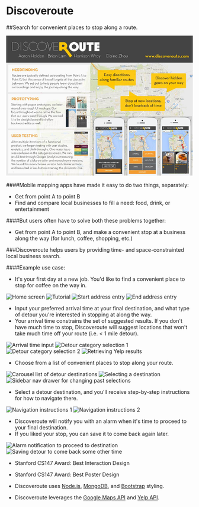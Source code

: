 Discoveroute
============

##Search for convenient places to stop along a route. 

![CS147 Poster](/public/images/final_poster.jpg)

####Mobile mapping apps have made it easy to do two things, separately: 

* Get from point A to point B
* Find and compare local businesses to fill a need: food, drink, or entertainment

####But users often have to solve both these problems together: 

* Get from point A to point B, and make a convenient stop at a business along the way (for lunch, coffee, shopping, etc.) 

###Discoveroute helps users by providing time- and space-constrainted local business search. 

####Example use case: 

* It's your first day at a new job. You'd like to find a convenient place to stop for coffee on the way in. 

![Home screen](http://i102.photobucket.com/albums/m93/hwray/pic2s_zps15164cb2.png)
![Tutorial](http://i102.photobucket.com/albums/m93/hwray/pic1s_zpsd994f843.png)
![Start address entry](http://i102.photobucket.com/albums/m93/hwray/pic3_zps1e85f9fd.png)
![End address entry](http://i102.photobucket.com/albums/m93/hwray/pic4s_zps694710f7.png)

* Input your preferred arrival time at your final destination, and what type of detour you're interested in stopping at along the way. 
 * Your arrival time constrains the set of suggested results. If you don't have much time to stop, Discoveroute will suggest locations that won't take much time off your route (i.e. < 1 mile detour). 

![Arrival time input](http://i102.photobucket.com/albums/m93/hwray/pic5s_zpsbae3438f.png)
![Detour category selection 1](http://i102.photobucket.com/albums/m93/hwray/pic6s_zps883c8fbc.png)
![Detour category selection 2](http://i102.photobucket.com/albums/m93/hwray/pic7s_zpsa6c054c6.png)
![Retrieving Yelp results](http://i102.photobucket.com/albums/m93/hwray/pic8_zps48f3bc63.png)

* Choose from a list of convenient places to stop along your route. 

![Carousel list of detour destinations](http://i102.photobucket.com/albums/m93/hwray/pic9s_zps61993822.png)
![Selecting a destination](http://i102.photobucket.com/albums/m93/hwray/pic11s_zps79e7ba0e.png)
![Sidebar nav drawer for changing past selections](http://i102.photobucket.com/albums/m93/hwray/pic17s_zpsde132188.png)

* Select a detour destination, and you'll receive step-by-step instructions for how to navigate there. 

![Navigation instructions 1](http://i102.photobucket.com/albums/m93/hwray/pic12s_zpsf7696bac.png)
![Navigation instructions 2](http://i102.photobucket.com/albums/m93/hwray/pic13s_zps767162b1.png)

* Discoveroute will notify you with an alarm when it's time to proceed to your final destination. 
 * If you liked your stop, you can save it to come back again later. 

![Alarm notification to proceed to destination](http://i102.photobucket.com/albums/m93/hwray/pic15s_zpsc375af7f.png)
![Saving detour to come back some other time](http://i102.photobucket.com/albums/m93/hwray/pic16s_zps5708d612.png)

* Stanford CS147 Award: Best Interaction Design
* Stanford CS147 Award: Best Poster Design

* Discoveroute uses [Node.js](http://nodejs.org/), [MongoDB](http://www.mongodb.org/), and [Bootstrap](http://getbootstrap.com/) styling. 
* Discoveroute leverages the [Google Maps API](https://developers.google.com/maps/) and [Yelp API](http://www.yelp.com/developers). 
